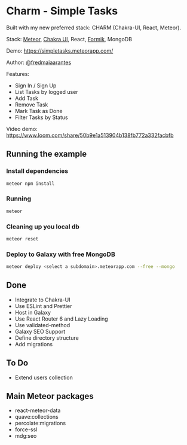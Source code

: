 # Charm - Simple Tasks
Built with my new preferred stack: CHARM (Chakra-UI, React, Meteor).

Stack: [Meteor](https://meteor.com), [Chakra UI](https://chakra-ui.com/), React, [Formik](https://formik.org/), MongoDB

Demo: https://simpletasks.meteorapp.com/

Author: [@fredmaiaarantes](https://twitter.com/fredmaiaarantes)

Features:
- Sign In / Sign Up
- List Tasks by logged user
- Add Task
- Remove Task
- Mark Task as Done
- Filter Tasks by Status

Video demo:
https://www.loom.com/share/50b9e1a513904b138fb772a332facbfb

## Running the example

### Install dependencies

```bash
meteor npm install
```

### Running

```bash
meteor
```

### Cleaning up you local db

```bash
meteor reset
```

### Deploy to Galaxy with free MongoDB
```bash
meteor deploy <select a subdomain>.meteorapp.com --free --mongo
```

## Done
- Integrate to Chakra-UI
- Use ESLint and Prettier
- Host in Galaxy
- Use React Router 6 and Lazy Loading
- Use validated-method
- Galaxy SEO Support
- Define directory structure
- Add migrations

## To Do
- Extend users collection

## Main Meteor packages
- react-meteor-data
- quave:collections
- percolate:migrations
- force-ssl
- mdg:seo
